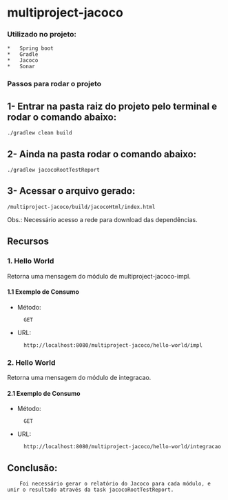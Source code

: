 # multiproject-jacoco

### Utilizado no projeto:
    *   Spring boot
    *   Gradle
    *   Jacoco
    *   Sonar

### Passos para rodar o projeto
## 1- Entrar na pasta raiz do projeto pelo terminal e rodar o comando abaixo:
    ./gradlew clean build
    
## 2- Ainda na pasta rodar o comando abaixo:
    ./gradlew jacocoRootTestReport

## 3- Acessar o arquivo gerado:    
    /multiproject-jacoco/build/jacocoHtml/index.html

Obs.: Necessário acesso a rede para download das dependências.

## Recursos

### 1. Hello World

Retorna uma mensagem do módulo de multiproject-jacoco-impl.

#### 1.1 Exemplo de Consumo
* Método:
 
        GET
        
* URL:

        http://localhost:8080/multiproject-jacoco/hello-world/impl

### 2. Hello World

Retorna uma mensagem do módulo de integracao.

#### 2.1 Exemplo de Consumo
* Método:
 
        GET
        
* URL:

        http://localhost:8080/multiproject-jacoco/hello-world/integracao
        
## Conclusão:

        Foi necessário gerar o relatório do Jacoco para cada módulo, e unir o resultado através da task jacocoRootTestReport.